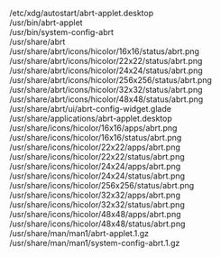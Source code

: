 /etc/xdg/autostart/abrt-applet.desktop  
/usr/bin/abrt-applet  
/usr/bin/system-config-abrt  
/usr/share/abrt  
/usr/share/abrt/icons/hicolor/16x16/status/abrt.png  
/usr/share/abrt/icons/hicolor/22x22/status/abrt.png  
/usr/share/abrt/icons/hicolor/24x24/status/abrt.png  
/usr/share/abrt/icons/hicolor/256x256/status/abrt.png  
/usr/share/abrt/icons/hicolor/32x32/status/abrt.png  
/usr/share/abrt/icons/hicolor/48x48/status/abrt.png  
/usr/share/abrt/ui/abrt-config-widget.glade  
/usr/share/applications/abrt-applet.desktop  
/usr/share/icons/hicolor/16x16/apps/abrt.png  
/usr/share/icons/hicolor/16x16/status/abrt.png  
/usr/share/icons/hicolor/22x22/apps/abrt.png  
/usr/share/icons/hicolor/22x22/status/abrt.png  
/usr/share/icons/hicolor/24x24/apps/abrt.png  
/usr/share/icons/hicolor/24x24/status/abrt.png  
/usr/share/icons/hicolor/256x256/status/abrt.png  
/usr/share/icons/hicolor/32x32/apps/abrt.png  
/usr/share/icons/hicolor/32x32/status/abrt.png  
/usr/share/icons/hicolor/48x48/apps/abrt.png  
/usr/share/icons/hicolor/48x48/status/abrt.png  
/usr/share/man/man1/abrt-applet.1.gz  
/usr/share/man/man1/system-config-abrt.1.gz  

